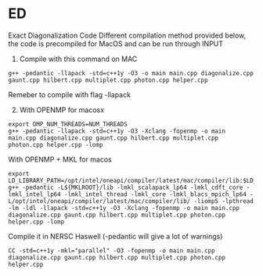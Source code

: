 # ED
Exact Diagonalization Code
Different compilation method provided below, the code is precompiled for MacOS and can be run through INPUT

1. Compile with this command on MAC
```console
g++ -pedantic -llapack -std=c++1y -O3 -o main main.cpp diagonalize.cpp gaunt.cpp hilbert.cpp multiplet.cpp photon.cpp helper.cpp
```
Remeber to compile with flag -llapack

2. With OPENMP for macosx
```console
export OMP_NUM_THREADS=NUM_THREADS
g++ -pedantic -llapack -std=c++1y -O3 -Xclang -fopenmp -o main main.cpp diagonalize.cpp gaunt.cpp hilbert.cpp multiplet.cpp photon.cpp helper.cpp -lomp
```

With OPENMP + MKL for macos
```console
export LD_LIBRARY_PATH=/opt/intel/oneapi/compiler/latest/mac/compiler/lib:$LD_LIBRARY_PATH
g++ -pedantic -L${MKLROOT}/lib -lmkl_scalapack_lp64 -lmkl_cdft_core -lmkl_intel_lp64 -lmkl_intel_thread -lmkl_core -lmkl_blacs_mpich_lp64 -L/opt/intel/oneapi/compiler/latest/mac/compiler/lib/ -liomp5 -lpthread -lm -ldl -llapack -std=c++1y -O3 -Xclang -fopenmp -o main main.cpp diagonalize.cpp gaunt.cpp hilbert.cpp multiplet.cpp photon.cpp helper.cpp -lomp
```

Compile it in NERSC Haswell (-pedantic will give a lot of warnings)
```console
CC -std=c++1y -mkl="parallel" -O3 -fopenmp -o main main.cpp diagonalize.cpp gaunt.cpp hilbert.cpp multiplet.cpp photon.cpp helper.cpp
```

